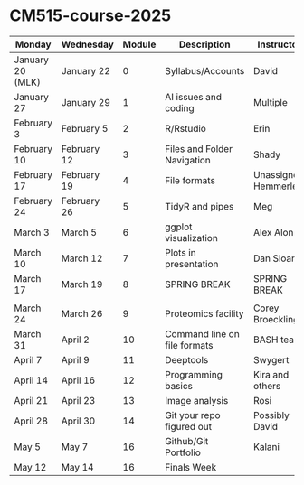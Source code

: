 # CM515-course-2025

| Monday               | Wednesday            | Module | Description                     | Instructor         | Week |
|----------------------|----------------------|--------|---------------------------------|--------------------|------|
| January 20 (MLK)     | January 22     | 0      | Syllabus/Accounts                  | David              | 1    |
| January 27     | January 29     | 1      | AI issues and coding                         | Multiple           | 2    |
| February 3     | February 5    | 2      | R/Rstudio                         | Erin               | 3    |
| February 10     | February 12     | 3      | Files and Folder Navigation              | Shady              | 4    |
| February 17| February 19 | 4     | File formats               | Unassigned Hemmerlein  | 5   |
| February 24| February 26| 5      | TidyR and pipes       | Meg    | 6  |
| March 3| March 5 | 6      | ggplot visualization                |  Alex Alon       | 7    |
| March 10    | March 12    | 7      | Plots in presentation                  | Dan Sloan| 8    |
| March 17   | March 19   | 8      | SPRING BREAK                | SPRING BREAK   | 9    |
| |  | | | | |
| March 24   | March 26   | 9      | Proteomics facility              | Corey Broeckling        | 10   |
| March 31  | April 2 | 10    | Command line on file formats          | BASH team    | 11  |
| April 7    | April 9  | 11    | Deeptools | Swygert | 12   |
| April 14    | April 16   | 12    | Programming basics                 | Kira and others       | 13  |
| April 21   | April 23   | 13     | Image analysis           | Rosi    | 14 |
| April 28   | April 30   | 14     | Git your repo figured out          | Possibly David         | 15   |
| May 5   | May 7      | 16     | Github/Git Portfolio                   | Kalani          | 16  |
| May 12      | May 14      | 16    | Finals Week                 |                    |17   |

